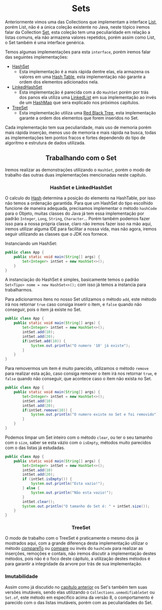 # <center>Sets</center>

Anteriormente vimos uma das Collections que implementam a interface [List](https://docs.oracle.com/en/java/javase/11/docs/api/java.base/java/util/List.html), porém List, não é a única coleção existente no Java, neste tópico iremos falar da Collection [Set](https://docs.oracle.com/en/java/javase/11/docs/api/java.base/java/util/Set.html), esta coleção tem uma peculiaridade em relação a listas comuns, ela não armazena valores repetidos, porém assim como List, o Set também é uma interface genérica.

Temos algumas implementações para esta `interface`, porém iremos falar das seguintes implementações:

- [HashSet](https://docs.oracle.com/javase/8/docs/api/java/util/HashSet.html)
    - Esta implementação é a mais rápida dentre elas, ela armazena os valores em uma [Hash Table](https://en.wikipedia.org/wiki/Hash_table#:~:text=In%20computing%2C%20a%20hash%20table,desired%20value%20can%20be%20found.), esta implementação não garante a ordem dos elementos adicionados nela.
- [LinkedHashSet](https://docs.oracle.com/javase/8/docs/api/java/util/LinkedHashSet.html)
    - Esta implementação é parecida com a do `HashSet` porém por trás dos panos ela utiliza uma [LinkedList](./07-LinkedList-vs-ArrayList.md) em sua implementação ao invés de um [HashMap](https://docs.oracle.com/en/java/javase/11/docs/api/java.base/java/util/HashMap.html) que sera explicado nos próximos capítulos.
- [TreeSet](https://docs.oracle.com/javase/8/docs/api/java/util/TreeSet.html)
    - Esta implementação utiliza uma [Red Black Tree](https://en.wikipedia.org/wiki/Red%E2%80%93black_tree), esta implementação garante a ordem dos elementos que forem inseridos no Set.

Cada implementação tem sua peculiaridade, mais uso de memoria porém mais rápida inserção, menos uso de memoria e mais rápida na busca, todas as implementações tem pontos fracos e fortes dependendo do tipo de algoritmo e estrutura de dados utilizada.

## <center>Trabalhando com o Set</center>

Iremos realizar as demonstrações utilizando o `HashSet`, porém o modo de trabalho das outras duas implementações mencionadas neste capitulo.

### <center> HashSet e LinkedHashSet</center>

O calculo do [Hash](https://en.wikipedia.org/wiki/Hash_function) determina a posição do elemento na HashTable, por isso não temos a ordenação garantida. Para que um HashSet do tipo escolhido funcione de maneira adequada, precisamos implementar o método `hashCode` para o Objeto, muitas classes do Java já tem essa implementação por padrão `Integer`, `Long`, `String`, `Character`... Porém também podemos fazer isso para a nossa própria classe, claro não iremos fazer isso na mão aqui, iremos utilizar alguma IDE para facilitar a nossa vida, mas não agora, iremos seguir utilizando as classes que o JDK nos fornece.

Instanciando um HashSet:

```java
public class App {
    public static void main(String[] args) {
        Set<Integer> intSet = new HashSet<>();
    }
}
```

A instanciação do HashSet é simples, basicamente temos o padrão `Set<Tipo> nome = new HashSet<>();` com isso já temos a instancia para trabalharmos.

Para adicionarmos itens no nosso Set utilizamos o método `add`, este método irá nos retornar `true` caso consiga inserir o item, e `false` quando não conseguir, pois o item já existe no Set.

```java
public class App {
    public static void main(String[] args) {
        Set<Integer> intSet = new HashSet<>();
        intSet.add(10);
        intSet.add(20);
        if(intSet.add(10)) {
            System.out.println("O numero '10' já existe");
        }
    }
}
```
Para removermos um item é muito parecido, utilizamos o método `remove` para realizar esta ação, caso consiga remover o item irá nos retornar `true`, e `false` quando não conseguir, que acontece caso o item não exista no Set.

```java
public class App {
    public static void main(String[] args) {
        Set<Integer> intSet = new HashSet<>();
        intSet.add(10)
        intSet.add(20);
        if(intSet.remove(10)) {
            System.out.println("O numero existe no Set e foi removido");
        }
    }
}
```

Podemos limpar um Set inteiro com o método `clear`, ou ter o seu tamanho com o `size`, saber se esta vázio com o `isEmpty`, métodos muito parecidos com o das listas já estudadas.

```java
public class App {
    public static void main(String[] args) {
        Set<Integer> intSet = new HashSet<>();
        intSet.add(10)
        intSet.add(20);
        if (intSet.isEmpty()) {
            System.out.println("Esta vazio!");
        } else {
            System.out.println("Não esta vazio!");
        }
        intSet.clear();
        System.out.println("O tamanho do Set é: " + intSet.size());
    }
}
```

### <center> TreeSet</center>

O modo de trabalho com o TreeSet é praticamente o mesmo dos já mostrados aqui, com a grande diferença desta implementação utilizar o método [compareTo](https://docs.oracle.com/en/java/javase/17/docs/api/java.base/java/lang/Comparable.html) ou [compare](https://docs.oracle.com/javase/8/docs/api/java/util/Comparator.html) ou invés do `hashCode` para realizar as inserções, remoções e contais, não iremos discutir a implementação destes métodos, pois não é o foco deste cápitulo, a utilização destes métodos é para garantir a integridade da arvore por trás de sua implementação.

### Imutabilidade

Assim como já discutido no [capítulo anterior](./08-Listas-imutaveis.md) os Set's também tem suas versões imutáveis, sendo elas utilizando o `Collections.unmodifiableSet` ou `Set.of`, este método em especifico acima da versão 8, o comportamento é parecido com o das listas imutáveis, porém com as peculiaridades do Set.